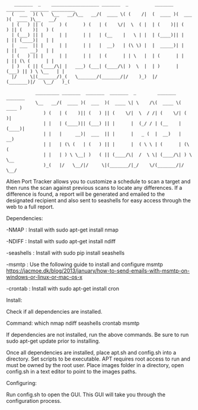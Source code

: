 

       _______  _    __________________ _______  _          _______  _______  _______ _________
      (  ___  )( \   \__   __/\__   __/(  ____ \( (    /|  (  ____ )(  ___  )(  ____ )\__   __/
      | (   ) || (      ) (      ) (   | (    \/|  \  ( |  | (    )|| (   ) || (    )|   ) (   
      | (___) || |      | |      | |   | (__    |   \ | |  | (____)|| |   | || (____)|   | |   
      |  ___  || |      | |      | |   |  __)   | (\ \) |  |  _____)| |   | ||     __)   | |   
      | (   ) || |      | |      | |   | (      | | \   |  | (      | |   | || (\ (      | |   
      | )   ( || (____/\| |   ___) (___| (____/\| )  \  |  | )      | (___) || ) \ \__   | |   
      |/     \|(_______/)_(   \_______/(_______/|/    )_)  |/       (_______)|/   \__/   )_(   
                                                                                         
               _________ _______  _______  _______  _        _______  _______                       
               \__   __/(  ____ )(  ___  )(  ____ \| \    /\(  ____ \(  ____ )                      
                  ) (   | (    )|| (   ) || (    \/|  \  / /| (    \/| (    )|                      
                  | |   | (____)|| (___) || |      |  (_/ / | (__    | (____)|                      
                  | |   |     __)|  ___  || |      |   _ (  |  __)   |     __)                      
                  | |   | (\ (   | (   ) || |      |  ( \ \ | (      | (\ (                         
                  | |   | ) \ \__| )   ( || (____/\|  /  \ \| (____/\| ) \ \__                      
                  )_(   |/   \__/|/     \|(_______/|_/    \/(_______/|/   \__/                      
                                                                                         

Altien Port Tracker allows you to customize a schedule to scan a target and then runs the scan against previous scans to locate any differences. If a difference is found, a report will be generated and emailed to the designated recipient and also sent to seashells for easy access through the web to a full report.

Dependencies:

-NMAP : Install with sudo apt-get install nmap

-NDIFF : Install with sudo apt-get install ndiff

-seashells : Install with sudo pip install seashells

-msmtp : Use the following guide to install and configure msmtp https://jacmoe.dk/blog/2013/january/how-to-send-emails-with-msmtp-on-windows-or-linux-or-mac-os-x

-crontab : Install with sudo apt-get install cron

Install:

Check if all dependencies are installed.

Command:
which nmap ndiff seashells crontab msmtp

If dependencies are not installed, run the above commands. Be sure to run sudo apt-get update prior to installing.

Once all dependencies are installed, place apt.sh and config.sh into a directory. Set scripts to be executable. APT requires root access to run and must be owned by the root user. Place images folder in a directory, open config.sh in a text editor to point to the images paths.

Configuring:

Run config.sh to open the GUI. This GUI will take you through the configuration process.
